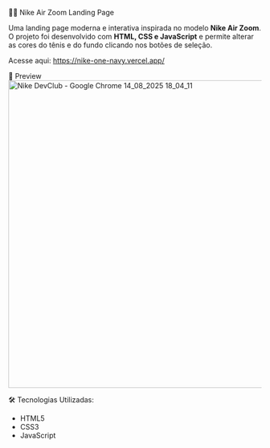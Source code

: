  🏃‍♂️ Nike Air Zoom Landing Page

Uma landing page moderna e interativa inspirada no modelo **Nike Air Zoom**.  
O projeto foi desenvolvido com **HTML, CSS e JavaScript** e permite alterar as cores do tênis e do fundo clicando nos botões de seleção.

Acesse aqui: https://nike-one-navy.vercel.app/ 

 📸 Preview 
<img width="1366" height="613" alt="Nike DevClub - Google Chrome 14_08_2025 18_04_11" src="https://github.com/user-attachments/assets/6677f5dc-e6bc-4872-aaf4-cbfd913d76e4" />

🛠️ Tecnologias Utilizadas:

- HTML5  
- CSS3 
- JavaScript 
